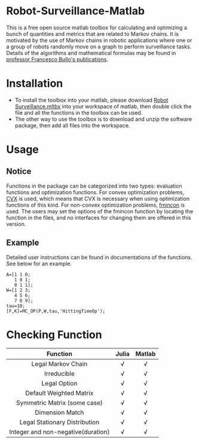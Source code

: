 Robot-Surveillance-Matlab
======
This is a free open source matlab toolbox for calculating and optimizing a bunch of quantities and metrics that are related to Markov chains. It is motivated by the use of Markov chains in robotic applications where one or a group of robots randomly move on a graph to perform surveillance tasks. Details of the algorithms and mathematical formulas may be found in [professor Francesco Bullo's publications](http://motion.me.ucsb.edu/papers/Keyword/ROBOTIC-NETWORKS.html).
# Installation
* To install the toolbox into your matlab, please download [Robot Surveillance.mltbx](https://github.com/SJTUHan/Robot-Surveillance-Matlab/blob/master/Robot%20Surveillance.mltbx) into your workspace of matlab, then double click the file and all the functions in the toolbox can be used.
* The other way to use the toolbox is to download and unzip the software package, then add all files into the workspace. 
# Usage
## Notice
Functions in the package can be categorized into two types: evaluation functions and optimization functions. For convex optimization problems, [CVX](http://cvxr.com/cvx/) is used, which means that CVX is necessary when using optimization functions of this kind. For non-convex optimization problems, [fmincon](https://www.mathworks.com/help/optim/ug/fmincon.html) is used. The users may set the options of the fmincon function by locating the function in the files, and no interfaces for changing them are offered in this version.
## Example
Detailed user instructions can be found in documentations of the functions. See below for an example. 

```
A=[1 1 0;
   1 0 1;
   0 1 1];
W=[1 2 3;
   4 5 6;
   7 8 9];
tau=10;
[F,K]=MC_OP(P,W,tau,'HittingTimeOp');
```

# Checking Function
|Function|Julia|Matlab|
|:-:|:-:|:-:|
|Legal Markov Chain|√|√|
|Irreducible|√|√|
|Legal Option|√|√|
|Default Weighted Matrix|√|√|
|Symmetric Matrix (some case)|√|√|
|Dimension Match|√|√|
|Legal Stationary Distribution|√|√|
|Integer and non-negative(duration)|√|√|
